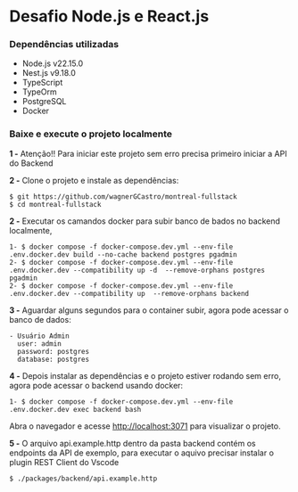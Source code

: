# Desafio Node.js e React.js

### Dependências utilizadas

- Node.js v22.15.0
- Nest.js v9.18.0
- TypeScript
- TypeOrm
- PostgreSQL
- Docker

### Baixe e execute o projeto localmente

**1 -** Atenção!! Para iniciar este projeto sem erro precisa primeiro iniciar a API do Backend

**2 -** Clone o projeto e instale as dependências:

```
$ git https://github.com/wagnerGCastro/montreal-fullstack
$ cd montreal-fullstack
```

**2 -** Executar os camandos docker para subir banco de bados no backend localmente,

```
1- $ docker compose -f docker-compose.dev.yml --env-file .env.docker.dev build --no-cache backend postgres pgadmin
2- $ docker compose -f docker-compose.dev.yml --env-file .env.docker.dev --compatibility up -d  --remove-orphans postgres pgadmin
2- $ docker compose -f docker-compose.dev.yml --env-file .env.docker.dev --compatibility up  --remove-orphans backend 

```

**3 -** Aguardar alguns segundos para o container subir, agora pode acessar o banco de dados:

```
- Usuário Admin
  user: admin
  password: postgres
  database: postgres
```

**4 -** Depois instalar as dependências e o projeto estiver rodando sem erro, agora pode acessar o backend usando docker:

```
1- $ docker compose -f docker-compose.dev.yml --env-file .env.docker.dev exec backend bash

```

Abra o navegador e acesse [http://localhost:3071](http://localhost:3071) para visualizar o projeto.

**5 -** O arquivo api.example.http dentro da pasta backend contém os endpoints da API de exemplo,
para executar o aquivo precisar instalar o plugin REST Client do Vscode

```
$ ./packages/backend/api.example.http
```
